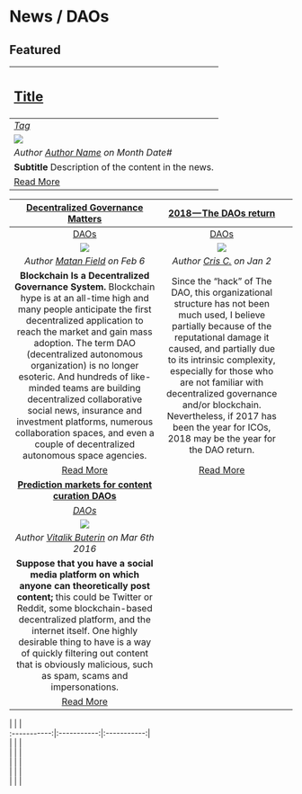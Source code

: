 # News / DAOs

## **Featured**
[<h2>Title</h2>](URI_to_news) |
:-----------|
[_Tag_](tag.md) |
![](../../images/monthly_no_image.png) |
_Author [Author Name](URI_to_author_profile) on Month Date#_ |
**Subtitle** Description of the content in the news. |
[Read More](URI_to_news) |

[**Decentralized Governance Matters**](https://medium.com/daostack/decentralized-governance-first-principles-1fc6eaa492ed) | [**2018 — The DAOs return**](https://blog.goodaudience.com/2018-the-dao-returns-5868a473afb0)  |  |
:-----------:|:-----------:|:-----------:|
[DAOs](daos.md) | [DAOs](daos.md) |  |
[<img src="../../images/monthly_no_image.png">](https://medium.com/daostack/decentralized-governance-first-principles-1fc6eaa492ed) | [<img src="https://cdn-images-1.medium.com/max/1800/1*LnAtxkUpp_nL1vJ06FtVzw.png">](https://blog.goodaudience.com/2018-the-dao-returns-5868a473afb0) |  |
_Author [Matan Field](https://medium.com/@matanfield) on Feb 6_ | _Author [Cris C.](https://blog.goodaudience.com/@carrascosa.cobos) on Jan 2_ |  |
**Blockchain Is a Decentralized Governance System.** Blockchain hype is at an all-time high and many people anticipate the first decentralized application to reach the market and gain mass adoption. The term DAO (decentralized autonomous organization) is no longer esoteric. And hundreds of like-minded teams are building decentralized collaborative social news, insurance and investment platforms, numerous collaboration spaces, and even a couple of decentralized autonomous space agencies. | Since the “hack” of The DAO, this organizational structure has not been much used, I believe partially because of the reputational damage it caused, and partially due to its intrinsic complexity, especially for those who are not familiar with decentralized governance and/or blockchain. Nevertheless, if 2017 has been the year for ICOs, 2018 may be the year for the DAO return. |  |
[Read More](https://medium.com/daostack/decentralized-governance-first-principles-1fc6eaa492ed)| [Read More](https://blog.goodaudience.com/2018-the-dao-returns-5868a473afb0) |  |
[**Prediction markets for content curation DAOs**](https://ethresear.ch/t/prediction-markets-for-content-curation-daos/1312) |  |
[_DAOs_](daos.md) |  |
[<img src="../../images/monthly_no_image.png">](https://ethresear.ch/t/prediction-markets-for-content-curation-daos/1312) |  |
_Author [Vitalik Buterin](https://ethresear.ch/u/vbuterin) on Mar 6th 2016_ |  |
**Suppose that you have a social media platform on which anyone can theoretically post content;** this could be Twitter or Reddit, some blockchain-based decentralized platform, and the internet itself. One highly desirable thing to have is a way of quickly filtering out content that is obviously malicious, such as spam, scams and impersonations. |  |
[Read More](https://ethresear.ch/t/prediction-markets-for-content-curation-daos/1312) |  |

| | |  
:-----------:|:-----------:|:-----------:|  
| | |  
| | |  
| | |  
| | |  
| | |  

